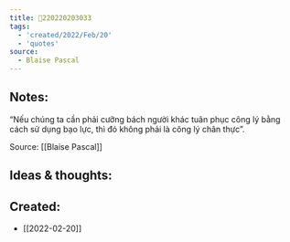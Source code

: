 ```yaml
---
title: 💬220220203033
tags:
  - 'created/2022/Feb/20'
  - 'quotes'
source:
  - Blaise Pascal
---
```


## Notes:
“Nếu chúng ta cần phải cưỡng bách người khác tuân phục công lý bằng cách sử dụng bạo lực, thì đó không phải là công lý chân thực”.

Source: [[Blaise Pascal]]

## Ideas & thoughts:

## Created:
- [[2022-02-20]]
